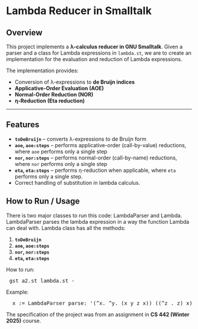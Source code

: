 # Lambda Reducer in Smalltalk

## Overview
This project implements a **λ-calculus reducer in GNU Smalltalk**.
Given a parser and a class for Lambda expressions in `lambda.st`, we are to create an implementation for the evaluation and reduction of Lambda expressions.

The implementation provides:
- Conversion of λ-expressions to **de Bruijn indices**
- **Applicative-Order Evaluation (AOE)**
- **Normal-Order Reduction (NOR)**
- **η-Reduction (Eta reduction)**
---

## Features
- **`toDeBruijn`** – converts λ-expressions to de Bruijn form 
- **`aoe`, `aoe:steps`** – performs applicative-order (call-by-value) reductions, where `aoe` performs only a single step
- **`nor`, `nor:steps`** – performs normal-order (call-by-name) reductions, where `nor` performs only a single step
- **`eta`, `eta:steps`** – performs η-reduction when applicable, where `eta` performs only a single step.
- Correct handling of substitution in lambda calculus.

## How to Run / Usage
There is two major classes to run this code: LambdaParser and Lambda.
LambdaParser parses the lambda expression in a way the function Lambda can deal with.
Lambda class has all the methods:
1) **`toDeBruijn`**
2) **`aoe`, `aoe:steps`**
3) **`nor`, `nor:steps`**
4) **`eta`, `eta:steps`**

How to run: 
<pre> gst a2.st lambda.st -  </pre>

Example:
<pre>  x := LambdaParser parse: '(^x. ^y. (x y z x)) ((^z . z) x) (^y. y) r'. l := Lambda new: x. l aoe.  </pre>




The specification of the project was from an assignment in **CS 442 (Winter 2025)** course.
